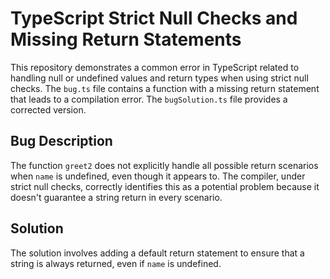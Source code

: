 # TypeScript Strict Null Checks and Missing Return Statements

This repository demonstrates a common error in TypeScript related to handling null or undefined values and return types when using strict null checks.  The `bug.ts` file contains a function with a missing return statement that leads to a compilation error.  The `bugSolution.ts` file provides a corrected version.

## Bug Description
The function `greet2` does not explicitly handle all possible return scenarios when `name` is undefined, even though it appears to.  The compiler, under strict null checks, correctly identifies this as a potential problem because it doesn't guarantee a string return in every scenario. 

## Solution
The solution involves adding a default return statement to ensure that a string is always returned, even if `name` is undefined.